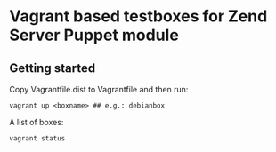 Vagrant based testboxes for Zend Server Puppet module
=====================================================

Getting started
---------------

Copy Vagrantfile.dist to Vagrantfile and then run:

    vagrant up <boxname> ## e.g.: debianbox

A list of boxes:

    vagrant status


